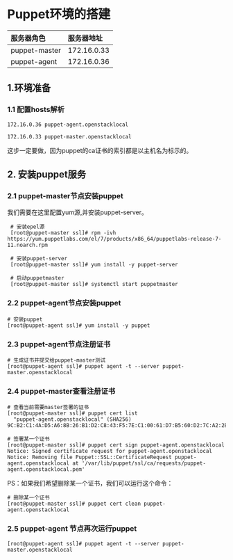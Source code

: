 # Puppet环境的搭建

| 服务器角色 | 服务器地址 |
| :--- | :--- |
| puppet-master | 172.16.0.33 |
| puppet-agent | 172.16.0.36 |

## 1.环境准备

### 1.1 配置hosts解析

```
172.16.0.36 puppet-agent.openstacklocal

172.16.0.33 puppet-master.openstacklocal
```

这步一定要做，因为puppet的ca证书的索引都是以主机名为标示的。

## 2. 安装puppet服务

### 2.1 puppet-master节点安装puppet

我们需要在这里配置yum源,并安装puppet-server。

```
 # 安装epel源
 [root@puppet-master ssl]# rpm -ivh https://yum.puppetlabs.com/el/7/products/x86_64/puppetlabs-release-7-11.noarch.rpm

 # 安装puppet-server
 [root@puppet-master ssl]# yum install -y puppet-server

 # 启动puppetmaster
 [root@puppet-master ssl]# systemctl start puppetmaster
```

### 2.2 puppet-agent节点安装puppet

```
# 安装puppet
[root@puppet-agent ssl]# yum install -y puppet
```

### 2.3 puppet-agent节点注册证书

```
# 生成证书并提交给puppet-master测试
[root@puppet-agent ssl]# puppet agent -t --server puppet-master.openstacklocal
```

### 2.4 puppet-master查看注册证书

```
# 查看当前需要master签署的证书
[root@puppet-master ssl]# puppet cert list
  "puppet-agent.openstacklocal" (SHA256) 9C:B2:C1:4A:D5:A6:8B:26:B1:D2:C8:43:F5:7E:C1:00:61:D7:B5:60:D2:7C:A2:2B:3E:0D:6B:4E:94:F5:BB:44

# 签署某一个证书
[root@puppet-master ssl]# puppet cert sign puppet-agent.openstacklocal
Notice: Signed certificate request for puppet-agent.openstacklocal
Notice: Removing file Puppet::SSL::CertificateRequest puppet-agent.openstacklocal at '/var/lib/puppet/ssl/ca/requests/puppet-agent.openstacklocal.pem'
```

PS：如果我们希望删除某一个证书，我们可以运行这个命令：

```
# 删除某一个证书
[root@puppet-master ssl]# puppet cert clean puppet-agent.openstacklocal
```

### 2.5 puppet-agent 节点再次运行puppet

```
[root@puppet-agent ssl]# puppet agent -t --server puppet-master.openstacklocal
```



